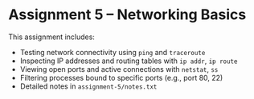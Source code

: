 # Assignment 5 – Networking Basics

This assignment includes:

- Testing network connectivity using `ping` and `traceroute`
- Inspecting IP addresses and routing tables with `ip addr`, `ip route`
- Viewing open ports and active connections with `netstat`, `ss`
- Filtering processes bound to specific ports (e.g., port 80, 22)
- Detailed notes in `assignment-5/notes.txt`
